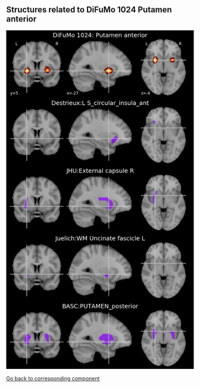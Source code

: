 


## Structures related to DiFuMo 1024 Putamen anterior

![890](890.jpg "Structures related to DiFuMo 1024 Putamen anterior")

[Go back to corresponding component](https://parietal-inria.github.io/DiFuMo/1024/html/890.html)